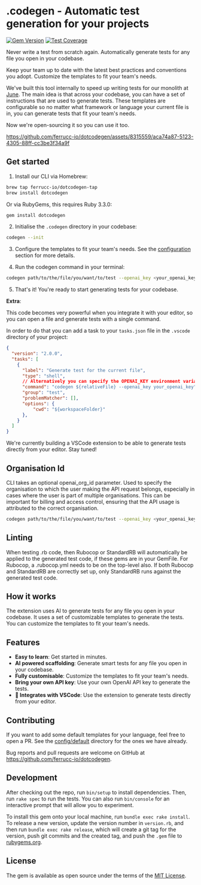 # .codegen - Automatic test generation for your projects
[![Gem Version](https://badge.fury.io/rb/dotcodegen.svg)](https://badge.fury.io/rb/dotcodegen) [![Test Coverage](https://api.codeclimate.com/v1/badges/8a9e8ffdf8f3c5322196/test_coverage)](https://codeclimate.com/github/ferrucc-io/dotcodegen/test_coverage)


Never write a test from scratch again. Automatically generate tests for any file you open in your codebase.

Keep your team up to date with the latest best practices and conventions you adopt. Customize the templates to fit your team's needs.

We've built this tool internally to speed up writing tests for our monolith at [June](https://june.so). The main idea is that across your codebase, you can have a set of instructions that are used to generate tests. These templates are configurable so no matter what framework or language your current file is in, you can generate tests that fit your team's needs.

Now we're open-sourcing it so you can use it too.

https://github.com/ferrucc-io/dotcodegen/assets/8315559/aca74a87-5123-4305-88ff-cc3be3f34a9f


## Get started


1. Install our CLI via Homebrew:

```bash
brew tap ferrucc-io/dotcodegen-tap
brew install dotcodegen
```

Or via RubyGems, this requires Ruby 3.3.0:

```bash
gem install dotcodegen
```

2. Initialise the `.codegen` directory in your codebase:

```bash
codegen --init
```

3. Configure the templates to fit your team's needs. See the [configuration](./docs/configuration.md) section for more details.

4. Run the codegen command in your terminal:

```bash
codegen path/to/the/file/you/want/to/test --openai_key <your_openai_key>
```


5. That's it! You're ready to start generating tests for your codebase. 


**Extra**:

This code becomes very powerful when you integrate it with your editor, so you can open a file and generate tests with a single command.

In order to do that you can add a task to your `tasks.json` file in the `.vscode` directory of your project:

```json
{
  "version": "2.0.0",
  "tasks": [
    {
      "label": "Generate test for the current file",
      "type": "shell",
      // Alternatively you can specify the OPENAI_KEY environment variable in your .env file
      "command": "codegen ${relativeFile} --openai_key your_openai_key",
      "group": "test",
      "problemMatcher": [],
      "options": {
          "cwd": "${workspaceFolder}"
      },
    }
  ]
}
```

We're currently building a VSCode extension to be able to generate tests directly from your editor. Stay tuned!

## Organisation Id
CLI takes an optional openai_org_id parameter. Used to specify the organisation to which the user making the API request belongs, especially in cases where the user is part of multiple organisations. This can be important for billing and access control, ensuring that the API usage is attributed to the correct organisation. 
```bash
codegen path/to/the/file/you/want/to/test --openai_key <your_openai_key>  --openai_org_id <your_openai_organisation_id>
```

## Linting 
When testing .rb code, then Rubocop or StandardRB will automatically be applied to the generated test code, if these gems are in your GemFile. For Rubocop, a .rubocop.yml needs to be on the top-level also. If both Rubocop and StandardRB are correctly set up, only StandardRB runs against the generated test code.


## How it works

The extension uses AI to generate tests for any file you open in your codebase. It uses a set of customizable templates to generate the tests. You can customize the templates to fit your team's needs.

## Features

- **Easy to learn**: Get started in minutes.
- **AI powered scaffolding**: Generate smart tests for any file you open in your codebase.
- **Fully customisable**: Customize the templates to fit your team's needs.
- **Bring your own API key**: Use your own OpenAI API key to generate the tests.
- **🚧 Integrates with VSCode**: Use the extension to generate tests directly from your editor.

## Contributing

If you want to add some default templates for your language, feel free to open a PR. See the [config/default](./config/default) directory for the ones we have already.

Bug reports and pull requests are welcome on GitHub at https://github.com/ferrucc-io/dotcodegen.

## Development

After checking out the repo, run `bin/setup` to install dependencies. Then, run `rake spec` to run the tests. You can also run `bin/console` for an interactive prompt that will allow you to experiment.

To install this gem onto your local machine, run `bundle exec rake install`. To release a new version, update the version number in `version.rb`, and then run `bundle exec rake release`, which will create a git tag for the version, push git commits and the created tag, and push the `.gem` file to [rubygems.org](https://rubygems.org).


## License

The gem is available as open source under the terms of the [MIT License](https://opensource.org/licenses/MIT).
